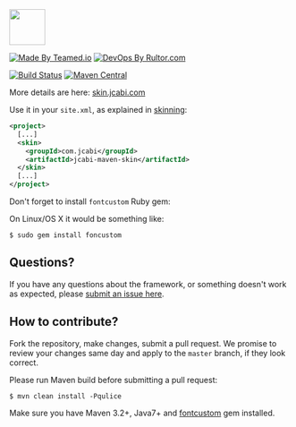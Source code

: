 <img src="http://img.jcabi.com/logo-square.png" width="64px" height="64px" />

[![Made By Teamed.io](http://img.teamed.io/btn.svg)](http://www.teamed.io)
[![DevOps By Rultor.com](http://www.rultor.com/b/jcabi/jcabi-maven-skin)](http://www.rultor.com/p/jcabi/jcabi-maven-skin)

[![Build Status](https://travis-ci.org/jcabi/jcabi-maven-skin.svg?branch=master)](https://travis-ci.org/jcabi/jcabi-maven-skin)
[![Maven Central](https://maven-badges.herokuapp.com/maven-central/com.jcabi/jcabi-maven-skin/badge.svg)](https://maven-badges.herokuapp.com/maven-central/com.jcabi/jcabi-maven-skin)

More details are here: [skin.jcabi.com](http://skin.jcabi.com/index.html)

Use it in your `site.xml`, as explained in
[skinning](http://maven.apache.org/plugins/maven-site-plugin/examples/sitedescriptor.html#Skinning):

```xml
<project>
  [...]
  <skin>
    <groupId>com.jcabi</groupId>
    <artifactId>jcabi-maven-skin</artifactId>
  </skin>
  [...]
</project>
```

Don't forget to install `fontcustom` Ruby gem:

On Linux/OS X it would be something like:

```
$ sudo gem install foncustom
```



## Questions?

If you have any questions about the framework, or something doesn't work as expected,
please [submit an issue here](https://github.com/jcabi/jcabi-maven-skin/issues/new).

## How to contribute?

Fork the repository, make changes, submit a pull request.
We promise to review your changes same day and apply to
the `master` branch, if they look correct.

Please run Maven build before submitting a pull request:

```
$ mvn clean install -Pqulice
```

Make sure you have Maven 3.2+, Java7+ and
[fontcustom](http://fontcustom.com/) gem installed.
